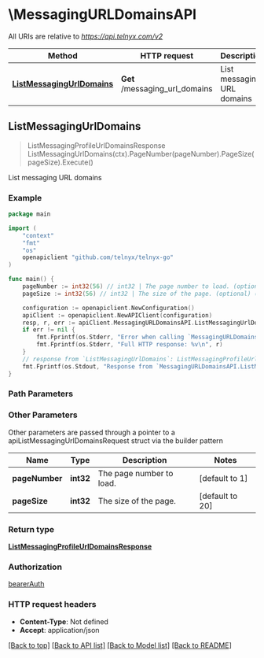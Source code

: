 # \MessagingURLDomainsAPI

All URIs are relative to *https://api.telnyx.com/v2*

Method | HTTP request | Description
------------- | ------------- | -------------
[**ListMessagingUrlDomains**](MessagingURLDomainsAPI.md#ListMessagingUrlDomains) | **Get** /messaging_url_domains | List messaging URL domains



## ListMessagingUrlDomains

> ListMessagingProfileUrlDomainsResponse ListMessagingUrlDomains(ctx).PageNumber(pageNumber).PageSize(pageSize).Execute()

List messaging URL domains

### Example

```go
package main

import (
	"context"
	"fmt"
	"os"
	openapiclient "github.com/telnyx/telnyx-go"
)

func main() {
	pageNumber := int32(56) // int32 | The page number to load. (optional) (default to 1)
	pageSize := int32(56) // int32 | The size of the page. (optional) (default to 20)

	configuration := openapiclient.NewConfiguration()
	apiClient := openapiclient.NewAPIClient(configuration)
	resp, r, err := apiClient.MessagingURLDomainsAPI.ListMessagingUrlDomains(context.Background()).PageNumber(pageNumber).PageSize(pageSize).Execute()
	if err != nil {
		fmt.Fprintf(os.Stderr, "Error when calling `MessagingURLDomainsAPI.ListMessagingUrlDomains``: %v\n", err)
		fmt.Fprintf(os.Stderr, "Full HTTP response: %v\n", r)
	}
	// response from `ListMessagingUrlDomains`: ListMessagingProfileUrlDomainsResponse
	fmt.Fprintf(os.Stdout, "Response from `MessagingURLDomainsAPI.ListMessagingUrlDomains`: %v\n", resp)
}
```

### Path Parameters



### Other Parameters

Other parameters are passed through a pointer to a apiListMessagingUrlDomainsRequest struct via the builder pattern


Name | Type | Description  | Notes
------------- | ------------- | ------------- | -------------
 **pageNumber** | **int32** | The page number to load. | [default to 1]
 **pageSize** | **int32** | The size of the page. | [default to 20]

### Return type

[**ListMessagingProfileUrlDomainsResponse**](ListMessagingProfileUrlDomainsResponse.md)

### Authorization

[bearerAuth](../README.md#bearerAuth)

### HTTP request headers

- **Content-Type**: Not defined
- **Accept**: application/json

[[Back to top]](#) [[Back to API list]](../README.md#documentation-for-api-endpoints)
[[Back to Model list]](../README.md#documentation-for-models)
[[Back to README]](../README.md)

